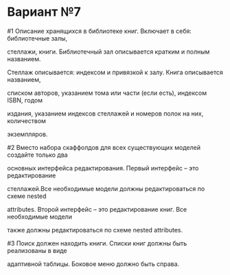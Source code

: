 # Вариант №7

#1
Описание хранящихся в библиотеке книг. Включает в себя: библиотечные залы,

стеллажи, книги. Библиотечный зал описывается кратким и полным названием.

Стеллаж описывается: индексом и привязкой к залу. Книга описывается названием,

списком авторов, указанием тома или части (если есть), индексом ISBN, годом

издания, указанием индексов стеллажей и номеров полок на них, количеством

экземпляров.

#2
Вместо набора скаффолдов для всех существующих моделей создайте только два

основных интерфейса редактирования. Первый интерфейс – это редактирование

стеллажей.Все необходимые модели должны редактироваться по схеме nested

attributes. Второй интерфейс – это редактирование книг. Все необходимые модели

также должны редактироваться по схеме nested attributes.

#3
Поиск должен находить книги. Списки книг должны быть реализованы в виде

адаптивной таблицы. Боковое меню должно быть справа.

